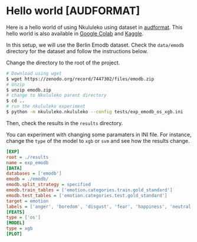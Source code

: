# Hello world [AUDFORMAT]

Here is a hello world of using Nkululeko using dataset in [audformat](https://audeering.github.io/audformat/). This hello world is also
available in [Google
Colab](https://colab.research.google.com/drive/1GYNBd5cdZQ1QC3Jm58qoeMaJg3UuPhjw?usp=sharing#scrollTo=4G_SjuF9xeQf')
and
[Kaggle](https://www.kaggle.com/felixburk/nkululeko-hello-world-example).

In this setup, we will use the Berlin Emodb dataset. Check the `data/emodb` directory for the dataset and follow the instructions below.  

Change the directory to the root of the project.

```bash
# Download using wget
$ wget https://zenodo.org/record/7447302/files/emodb.zip
# Unzip
$ unzip emodb.zip
# change to Nkululeko parent directory
$ cd ..
# run the nkululeko experiment
$ python -m nkululeko.nkululeko --config tests/exp_emodb_os_xgb.ini
```

Then, check the results in the `results` directory.

You can experiment with changing some paramaters in INI file. For instance, change the `type` of the model to `xgb` or `svm` and see how the results change.

```ini
[EXP]
root = ./results
name = exp_emodb
[DATA]
databases = ['emodb']
emodb = ./emodb/
emodb.split_strategy = specified
emodb.train_tables = ['emotion.categories.train.gold_standard']
emodb.test_tables = ['emotion.categories.test.gold_standard']
target = emotion
labels = ['anger', 'boredom', 'disgust', 'fear', 'happiness', 'neutral', 'sadness']
[FEATS]
type = ['os']
[MODEL]
type = xgb
[PLOT]
```
